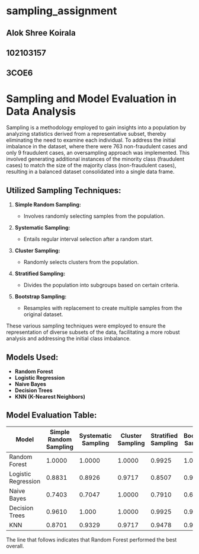 # sampling_assignment
## Alok Shree Koirala
## 102103157
## 3COE6

# Sampling and Model Evaluation in Data Analysis

Sampling is a methodology employed to gain insights into a population by analyzing statistics derived from a representative subset, thereby eliminating the need to examine each individual. To address the initial imbalance in the dataset, where there were 763 non-fraudulent cases and only 9 fraudulent cases, an oversampling approach was implemented. This involved generating additional instances of the minority class (fraudulent cases) to match the size of the majority class (non-fraudulent cases), resulting in a balanced dataset consolidated into a single data frame.

## Utilized Sampling Techniques:

1. **Simple Random Sampling:**
   - Involves randomly selecting samples from the population.

2. **Systematic Sampling:**
   - Entails regular interval selection after a random start.

3. **Cluster Sampling:**
   - Randomly selects clusters from the population.

4. **Stratified Sampling:**
   - Divides the population into subgroups based on certain criteria.

5. **Bootstrap Sampling:**
   - Resamples with replacement to create multiple samples from the original dataset.

These various sampling techniques were employed to ensure the representation of diverse subsets of the data, facilitating a more robust analysis and addressing the initial class imbalance.

## Models Used:

- **Random Forest**
- **Logistic Regression**
- **Naive Bayes**
- **Decision Trees**
- **KNN (K-Nearest Neighbors)**

## Model Evaluation Table:

| Model                | Simple Random Sampling | Systematic Sampling | Cluster Sampling | Stratified Sampling | Bootstrap Sampling |
|----------------------|------------------------|----------------------|-------------------|----------------------|---------------------|
| Random Forest        |    1.0000              |   1.0000             |    1.0000         |        0.9925        |        1.0000       |
| Logistic Regression  |    0.8831              |   0.8926             |    0.9717         |        0.8507        |        0.9250       |
| Naive Bayes          |    0.7403              |   0.7047             |    1.0000         |        0.7910        |        0.6000       |
| Decision Trees       |    0.9610              |   1.000              |    1.0000         |        0.9925        |        0.9625       |
| KNN                  |    0.8701              |   0.9329             |    0.9717         |        0.9478        |        0.9375       |

The line that follows indicates that Random Forest performed the best overall.
